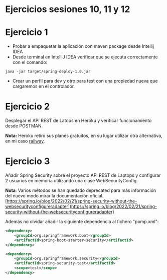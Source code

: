 # Ejercicios sesiones 10, 11 y 12

# Ejercicio 1
* Probar a empaquetar la aplicación con maven package desde Intellij IDEA
* Desde terminal en IntelliJ IDEA verificar que se ejecuta correctamente con el comando:
```
java -jar target/spring-deploy-1.0.jar
```
* Crear un perfil para dev y otro para test con una propiedad nueva que cargaremos en el controlador.

# Ejercicio 2
Desplegar el API REST de Latops en Heroku y verificar funcionamiento desde POSTMAN.

**Nota:** Heroku retiro sus planes gratuitos, en su lugar utilizar otra alternativa, en mi caso
[railway](https://railway.app/).

# Ejercicio 3
Añadir Spring Security sobre el proyecto API REST de Laptops y configurar 2 usuarios en memoria
utilizando una clase WebSecurityConfig.

**Nota**: Varios métodos se han quedado deprecated para más información
del nuevo modo mirar la documentación oficial.
[https://spring.io/blog/2022/02/21/spring-security-without-the-websecurityconfigureradapter](https://spring.io/blog/2022/02/21/spring-security-without-the-websecurityconfigureradapter)

Además no olvidar añadir la siguiente dependencia al fichero "pomp.xml":

```xml
<dependency>
    <groupId>org.springframework.boot</groupId>
    <artifactId>spring-boot-starter-security</artifactId>
</dependency>

<dependency>
    <groupId>org.springframework.security</groupId>
    <artifactId>spring-security-test</artifactId>
    <scope>test</scope>
</dependency>
```